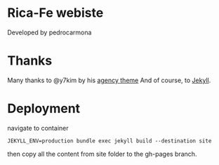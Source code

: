 Rica-Fe webiste
=======================================================

Developed by pedrocarmona

# Thanks

Many thanks to @y7kim by his [agency theme](https://github.com/y7kim/agency-jekyll-theme)
And of course, to [Jekyll](https://jekyllrb.com/).

# Deployment

navigate to container

```
JEKYLL_ENV=production bundle exec jekyll build --destination site
```

then copy all the content from site folder to the gh-pages branch.